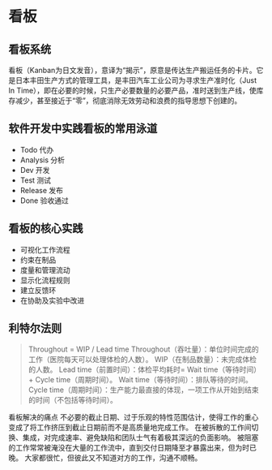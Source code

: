# 看板

## 看板系统
看板（Kanban为日文发音），意译为“揭示”，原意是传达生产搬运任务的卡片。它是日本丰田生产方式的管理工具，是丰田汽车工业公司为寻求生产准时化（Just In Time），即在必要的时候，只生产必要数量的必要产品，准时送到生产线，使库存减少，甚至接近于“零”，彻底消除无效劳动和浪费的指导思想下创建的。

## 软件开发中实践看板的常用泳道
- Todo 代办
- Analysis 分析
- Dev 开发
- Test 测试
- Release 发布
- Done 验收通过


## 看板的核心实践
- 可视化工作流程
- 约束在制品
- 度量和管理流动
- 显示化流程规则
- 建立反馈环
- 在协助及实验中改进

## 利特尔法则
> Throughout = WIP / Lead time
> Throughout（吞吐量）：单位时间完成的工作（医院每天可以处理体检的人数）。
> WIP（在制品数量）：未完成体检的人数。
> Lead time（前置时间）：体检平均耗时= Wait time（等待时间）+ Cycle time（周期时间）。
> Wait time（等待时间）：排队等待的时间。
> Cycle time（周期时间）：生产能力最直接的体现，一项工作从开始到结束的时间（不包括等待时间）。

看板解决的痛点
不必要的截止日期、过于乐观的特性范围估计，使得工作的重心变成了将工作挤压到截止日期前而不是高质量地完成工作。
在被拆散的工作间切换、集成，对完成速率、避免缺陷和团队士气有着极其深远的负面影响。
被阻塞的工作常常被淹没在大量的工作流中，直到交付日期降至才暴露出来，但为时已晚。
大家都很忙，但彼此又不知道对方的工作，沟通不顺畅。